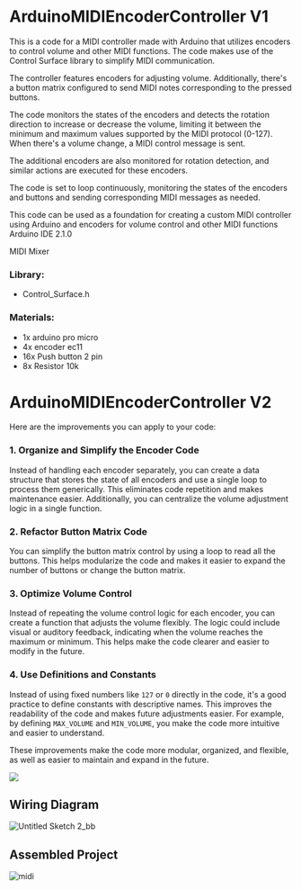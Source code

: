 # ArduinoMIDIEncoderController V1
This is a code for a MIDI controller made with Arduino that utilizes encoders to control volume and other MIDI functions. The code makes use of the Control Surface library to simplify MIDI communication.

The controller features encoders for adjusting volume. Additionally, there's a button matrix configured to send MIDI notes corresponding to the pressed buttons.

The code monitors the states of the encoders and detects the rotation direction to increase or decrease the volume, limiting it between the minimum and maximum values supported by the MIDI protocol (0-127). When there's a volume change, a MIDI control message is sent.

The additional encoders are also monitored for rotation detection, and similar actions are executed for these encoders.

The code is set to loop continuously, monitoring the states of the encoders and buttons and sending corresponding MIDI messages as needed.

This code can be used as a foundation for creating a custom MIDI controller using Arduino and encoders for volume control and other MIDI functions
Arduino IDE 2.1.0

MIDI Mixer
### Library:
 -  Control_Surface.h

### Materials:
 -  1x arduino pro micro
 -  4x encoder ec11
 -  16x Push button 2 pin
 -  8x Resistor 10k

# ArduinoMIDIEncoderController V2
Here are the improvements you can apply to your code:

### 1. **Organize and Simplify the Encoder Code**
   Instead of handling each encoder separately, you can create a data structure that stores the state of all encoders and use a single loop to process them generically. This eliminates code repetition and makes maintenance easier. Additionally, you can centralize the volume adjustment logic in a single function.

### 2. **Refactor Button Matrix Code**
   You can simplify the button matrix control by using a loop to read all the buttons. This helps modularize the code and makes it easier to expand the number of buttons or change the button matrix.

### 3. **Optimize Volume Control**
   Instead of repeating the volume control logic for each encoder, you can create a function that adjusts the volume flexibly. The logic could include visual or auditory feedback, indicating when the volume reaches the maximum or minimum. This helps make the code clearer and easier to modify in the future.

### 4. **Use Definitions and Constants**
   Instead of using fixed numbers like `127` or `0` directly in the code, it's a good practice to define constants with descriptive names. This improves the readability of the code and makes future adjustments easier. For example, by defining `MAX_VOLUME` and `MIN_VOLUME`, you make the code more intuitive and easier to understand.

These improvements make the code more modular, organized, and flexible, as well as easier to maintain and expand in the future.


<p>
 <img src="https://img.shields.io/badge/Arduino_IDE-00979D?style=for-the-badge&logo=arduino&logoColor=white" />
</p>

## Wiring Diagram
![Untitled Sketch 2_bb](https://github.com/carlostoni/ArduinoMIDIEncoderController/assets/80012970/971fbe5a-fd81-4997-93f9-2a67fd259edc)

## Assembled Project
![midi](https://github.com/carlostoni/ArduinoMIDIEncoderController/assets/80012970/8bffcd88-4fce-4e25-b3d2-687adfa83afe)



